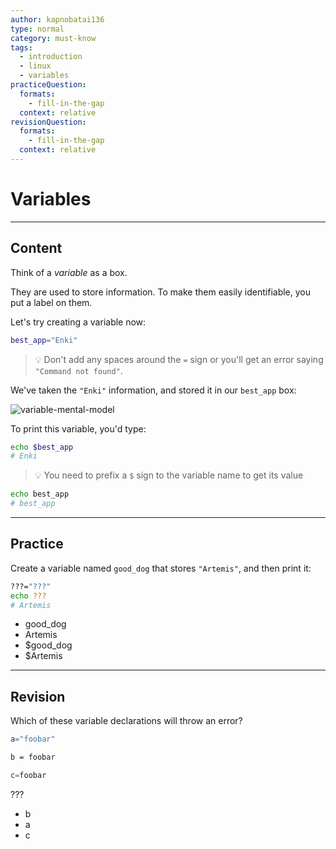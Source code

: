 ```yaml
---
author: kapnobatai136
type: normal
category: must-know
tags:
  - introduction
  - linux
  - variables
practiceQuestion:
  formats:
    - fill-in-the-gap
  context: relative
revisionQuestion:
  formats:
    - fill-in-the-gap
  context: relative
---
```


# Variables


---

## Content

Think of a *variable* as a box. 

They are used to store information. To make them easily identifiable, you put a label on them. 

Let's try creating a variable now:

```bash
best_app="Enki"
```

> 💡 Don't add any spaces around the `=` sign or you'll get an error saying `"Command not found"`.

We've taken the `"Enki"` information, and stored it in our `best_app` box:

![variable-mental-model](https://img.enkipro.com/fa537341f3027f1cea7b76ecc3398e9d.png)

To print this variable, you'd type:

```bash
echo $best_app
# Enki
```

> 💡 You need to prefix a `$` sign to the variable name to get its value

```bash
echo best_app
# best_app
```


---

## Practice

Create a variable named `good_dog` that stores `"Artemis"`, and then print it:

```bash
???="???"
echo ???
# Artemis
```

- good_dog
- Artemis
- $good_dog
- $Artemis


---

## Revision

Which of these variable declarations will throw an error?

```bash
a="foobar"

b = foobar

c=foobar
```

???

- b
- a
- c

